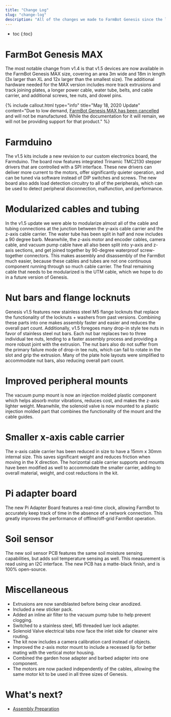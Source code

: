 ```yaml
---
title: "Change Log"
slug: "change-log"
description: "All of the changes we made to FarmBot Genesis since the last version"
---
```


* toc
{:toc}

# FarmBot Genesis MAX
The most notable change from v1.4 is that v1.5 devices are now available in the FarmBot Genesis MAX size, covering an area 3m wide and 18m in length (3x larger than XL and 12x larger than the smallest size). The additional hardware needed for the MAX version includes more track extrusions and track joining plates, a longer power cable, water tube, belts, and cable carrier, and additional screws, tee nuts, and dowel pins.

{%
include callout.html
type="info"
title="May 18, 2020 Update"
content="Due to low demand, [FarmBot Genesis MAX has been cancelled](https://farm.bot/blogs/news/putting-farmbot-genesis-max-and-express-max-on-hold) and will not be manufactured. While the documentation for it will remain, we will not be providing support for that product."
%}

# Farmduino
The v1.5 kits include a new revision to our custom electronics board, the Farmduino. The board now features integrated Trinamic TMC2130 stepper drivers that are controlled with a SPI interface. These new drivers can deliver more current to the motors, offer significantly quieter operation, and can be tuned via software instead of DIP switches and screws. The new board also adds load detection circuitry to all of the peripherals, which can be used to detect peripheral disconnection, malfunction, and performance.

# Modularized cables and tubing
In the v1.5 update we were able to modularize almost all of the cable and tubing connections at the junction between the y-axis cable carrier and the z-axis cable carrier. The water tube has been split in half and now includes a 90 degree barb. Meanwhile, the z-axis motor and encoder cables, camera cable, and vacuum pump cable have all also been split into y-axis and z-axis sections, and get joined together by 90-degree waterproof screw-together connectors. This makes assembly and disassembly of the FarmBot much easier, because these cables and tubes are not one continuous component running through so much cable carrier. The final remaining cable that needs to be modularized is the UTM cable, which we hope to do in a future version of Genesis.

# Nut bars and flange locknuts
Genesis v1.5 features new stainless steel M5 flange locknuts that replace the functionality of the locknuts + washers from past versions. Combining these parts into one makes assembly faster and easier and reduces the overall part count. Additionally, v1.5 foregoes many drop-in style tee nuts in favor of stainless steel nut bars. Each nut bar replaces two to three individual tee nuts, lending to a faster assembly process and providing a more robust joint with the extrusion. The nut bars also do not suffer from the primary failure mode of drop-in tee nuts, which can fail to rotate in the slot and grip the extrusion. Many of the plate hole layouts were simplified to accommodate nut bars, also reducing overall part count.

# Improved peripheral mounts
The vacuum pump mount is now an injection molded plastic component which helps absorb motor vibrations, reduces cost, and makes the z-axis lighter weight. Meanwhile, the solenoid valve is now mounted to a plastic injection molded part that combines the functionality of the mount and the cable guides.

# Smaller x-axis cable carrier
The x-axis cable carrier has been reduced in size to have a 15mm x 30mm internal size. This saves significant weight and reduces friction when moving in the X direction. The horizontal cable carrier supports and mounts have been modified as well to accommodate the smaller carrier, adding to overall material, weight, and cost reductions in the kit.

# Pi adapter board
The new Pi Adapter Board features a real-time clock, allowing FarmBot to accurately keep track of time in the absence of a network connection. This greatly improves the performance of offline/off-grid FarmBot operation.

# Soil sensor
The new soil sensor PCB features the same soil moisture sensing capabilities, but adds soil temperature sensing as well. This measurement is read using an I2C interface. The new PCB has a matte-black finish, and is 100% open-source.

# Miscellaneous
* Extrusions are now sandblasted before being clear anodized.
* Included a new sticker pack.
* Added an inline air filter to the vacuum pump tube to help prevent clogging.
* Switched to a stainless steel, M5 threaded luer lock adapter.
* Solenoid Valve electrical tabs now face the inlet side for cleaner wire routing.
* The kit now includes a camera calibration card instead of objects.
* Improved the z-axis motor mount to include a recessed lip for better mating with the vertical motor housing.
* Combined the garden hose adapter and barbed adapter into one component.
* The motors are now packed independently of the cables, allowing the same motor kit to be used in all three sizes of Genesis.

# What's next?

 * [Assembly Preparation](assembly-preparation.md)
